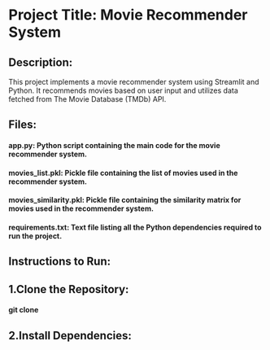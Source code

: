 # Project Title: Movie Recommender System

## Description:
This project implements a movie recommender system using Streamlit and Python. It recommends movies based on user input and utilizes data fetched from The Movie Database (TMDb) API.

## Files:
#### app.py: Python script containing the main code for the movie recommender system.
#### movies_list.pkl: Pickle file containing the list of movies used in the recommender system.
#### movies_similarity.pkl: Pickle file containing the similarity matrix for movies used in the recommender system.
#### requirements.txt: Text file listing all the Python dependencies required to run the project.

## Instructions to Run:

## 1.Clone the Repository:
#### git clone <repository-url>

## 2.Install Dependencies:


